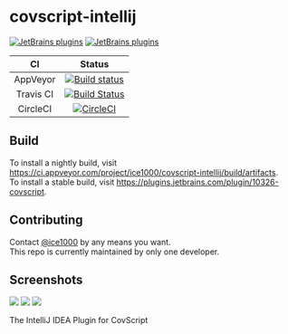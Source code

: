 # covscript-intellij

[![JetBrains plugins](https://img.shields.io/jetbrains/plugin/v/10326-covscript.svg)](https://plugins.jetbrains.com/plugin/10326-covscript)
[![JetBrains plugins](https://img.shields.io/jetbrains/plugin/d/10326-covscript.svg)](https://plugins.jetbrains.com/plugin/10326-covscript)

CI|Status
:---:|:---:
AppVeyor|[![Build status](https://ci.appveyor.com/api/projects/status/clpq0r59s66qpklv?svg=true)](https://ci.appveyor.com/project/ice1000/covscript-intellij)
Travis CI|[![Build Status](https://travis-ci.org/covscript/covscript-intellij.svg?branch=master)](https://travis-ci.org/covscript/covscript-intellij)
CircleCI|[![CircleCI](https://circleci.com/gh/covscript/covscript-intellij.svg?style=svg)](https://circleci.com/gh/covscript/covscript-intellij)

## Build

To install a nightly build, visit https://ci.appveyor.com/project/ice1000/covscript-intellij/build/artifacts.  
To install a stable build, visit https://plugins.jetbrains.com/plugin/10326-covscript.

## Contributing

Contact [@ice1000](https://github.com/ice1000) by any means you want.  
This repo is currently maintained by only one developer.

## Screenshots

<img src="https://plugins.jetbrains.com/files/10326/screenshot_17808.png">
<img src="https://plugins.jetbrains.com/files/10326/screenshot_17904.png">
<img src="https://plugins.jetbrains.com/files/10326/screenshot_17905.png">

The IntelliJ IDEA Plugin for CovScript
